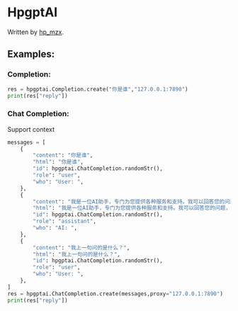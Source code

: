 # HpgptAI
Written by [hp_mzx](https://github.com/hpsj).

## Examples:
### Completion:
```python
res = hpgptai.Completion.create("你是谁","127.0.0.1:7890")
print(res["reply"])
```

### Chat Completion:
Support context
```python
messages = [
    {
        "content": "你是谁",
        "html": "你是谁",
        "id": hpgptai.ChatCompletion.randomStr(),
        "role": "user",
        "who": "User: ",
    },
    {
        "content": "我是一位AI助手，专门为您提供各种服务和支持。我可以回答您的问题，帮助您解决问题，提供相关信息，并执行一些任务。请随时告诉我您需要什么帮助。",
        "html": "我是一位AI助手，专门为您提供各种服务和支持。我可以回答您的问题，帮助您解决问题，提供相关信息，并执行一些任务。请随时告诉我您需要什么帮助。",
        "id": hpgptai.ChatCompletion.randomStr(),
        "role": "assistant",
        "who": "AI: ",
    },
    {
        "content": "我上一句问的是什么？",
        "html": "我上一句问的是什么？",
        "id": hpgptai.ChatCompletion.randomStr(),
        "role": "user",
        "who": "User: ",
    },
]
res = hpgptai.ChatCompletion.create(messages,proxy="127.0.0.1:7890")
print(res["reply"])
```